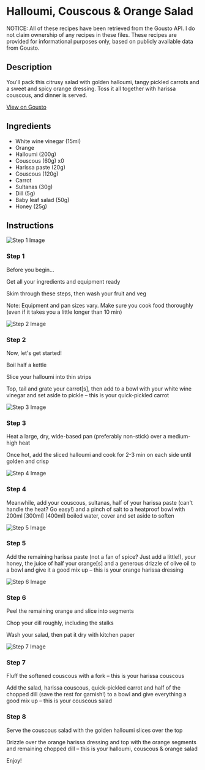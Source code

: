 # Halloumi, Couscous & Orange Salad

NOTICE: All of these recipes have been retrieved from the Gousto API. I do not claim ownership of any recipes in these files. These recipes are provided for informational purposes only, based on publicly available data from Gousto.

## Description

You'll pack this citrusy salad with golden halloumi, tangy pickled carrots and a sweet and spicy orange dressing. Toss it all together with harissa couscous, and dinner is served.

[View on Gousto](https://www.gousto.co.uk/recipes/cookbook/10-min-halloumi-couscous-orange-salad)

## Ingredients

- White wine vinegar (15ml)
- Orange
- Halloumi (200g)
- Couscous (60g) x0
- Harissa paste (20g)
- Couscous (120g)
- Carrot
- Sultanas (30g)
- Dill (5g)
- Baby leaf salad (50g)
- Honey (25g)

## Instructions

![Step 1 Image](https://production-media.gousto.co.uk/cms/recipe-step-image/Admin-10mm-Step-1-1618232487722-x200.jpg)

### Step 1

Before you begin...

Get all your ingredients and equipment ready

Skim through these steps, then wash your fruit and veg

Note: Equipment and pan sizes vary. Make sure you cook food thoroughly (even if it takes you a little longer than 10 min)

![Step 2 Image](https://production-media.gousto.co.uk/cms/recipe-step-image/step-2-1584988252049-x200.jpg)

### Step 2

Now, let's get started!

Boil half a kettle

Slice your halloumi into thin strips

Top, tail and grate your carrot[s], then add to a bowl with your white wine vinegar and set aside to pickle – this is your quick-pickled carrot

![Step 3 Image](https://production-media.gousto.co.uk/cms/recipe-step-image/step-3-1584988255966-x200.jpg)

### Step 3

Heat a large, dry, wide-based pan (preferably non-stick) over a medium-high heat

Once hot, add the sliced halloumi and cook for 2-3 min on each side until golden and crisp

![Step 4 Image](https://production-media.gousto.co.uk/cms/recipe-step-image/step-4-1584988259815-x200.jpg)

### Step 4

Meanwhile, add your couscous, sultanas, half of your harissa paste (can't handle the heat? Go easy!) and a pinch of salt to a heatproof bowl with 200ml <span class="text-purple">[300ml]</span> <span class="text-danger">[400ml]</span> boiled water, cover and set aside to soften

![Step 5 Image](https://production-media.gousto.co.uk/cms/recipe-step-image/step-5-1584988263617-x200.jpg)

### Step 5

Add the remaining harissa paste (not a fan of spice? Just add a little!), your honey, the juice of half your orange[s] and a generous drizzle of olive oil to a bowl and give it a good mix up – this is your orange harissa dressing

![Step 6 Image](https://production-media.gousto.co.uk/cms/recipe-step-image/step-6-1584988267274-x200.jpg)

### Step 6

Peel the remaining<span class="text-danger"> </span>orange and slice into segments

Chop your dill roughly, including the stalks

Wash your salad, then pat it dry with kitchen paper

![Step 7 Image](https://production-media.gousto.co.uk/cms/recipe-step-image/step-7-1584988271238-x200.jpg)

### Step 7

Fluff the softened couscous with a fork – this is your harissa couscous

Add the salad, harissa couscous, quick-pickled carrot and half of the chopped dill (save the rest for garnish!) to a bowl and give everything a good mix up – this is your couscous salad

### Step 8

Serve the couscous salad with the golden halloumi slices over the top

Drizzle over the orange harissa dressing and top with the orange segments and remaining chopped dill – this is your halloumi, couscous & orange salad

Enjoy!


